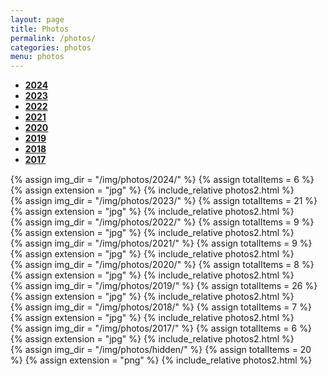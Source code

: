 ```yaml
---
layout: page
title: Photos
permalink: /photos/
categories: photos
menu: photos
---
```


<!-- Ensure Bootstrap CSS and JS are included -->
<script src="https://code.jquery.com/jquery-3.5.1.slim.min.js"></script>
<script src="https://cdn.jsdelivr.net/npm/@popperjs/core@2.5.3/dist/umd/popper.min.js"></script>
<script src="https://stackpath.bootstrapcdn.com/bootstrap/4.5.0/js/bootstrap.min.js"></script>
<script src="https://cdnjs.cloudflare.com/ajax/libs/clipboard.js/2.0.8/clipboard.min.js"></script>

<script>
  $(document).ready(function() {
    // 클릭 횟수를 저장할 변수
    let tabClickCount = 0;

    // 탭 링크 엘리먼트 가져오기
    const y2017TabLink = $('#y2017-tab');

    // 탭 클릭 이벤트 리스너 등록
    y2017TabLink.on('click', function(e) {
      // 클릭 횟수 증가
      tabClickCount++;

      // 특정 횟수 이상으로 클릭하면 이스터에그 열기
      if (tabClickCount >= 10) {
        // 2016 탭을 동적으로 추가
        $('#photosTabs').append('<li class="nav-item"><a class="nav-link" id="yHidden-tab" data-toggle="tab" href="#yHidden">Hidden</a></li>');
        
        // 클릭 횟수 초기화
        tabClickCount = 0;
      }
    });

    $('#photosTabs a').on('click', function(e) {
      e.preventDefault();
      $(this).tab('show');
    });
  });
</script>

<div class="myTabs mb-4">
  <ul class="nav nav-tabs" id="photosTabs" style=" font-weight: bold;">
    <li class="nav-item">
        <a class="nav-link active" id="y2024-tab" data-toggle="tab" href="#y2024">2024</a>
    </li>
    <li class="nav-item">
        <a class="nav-link" id="y2023-tab" data-toggle="tab" href="#y2023">2023</a>
    </li>
    <li class="nav-item">
        <a class="nav-link" id="y2022-tab" data-toggle="tab" href="#y2022">2022</a>
    </li>
    <li class="nav-item">
        <a class="nav-link" id="y2021-tab" data-toggle="tab" href="#y2021">2021</a>
    </li>
    <li class="nav-item">
        <a class="nav-link" id="y2020-tab" data-toggle="tab" href="#y2020">2020</a>
    </li>
    <li class="nav-item">
        <a class="nav-link" id="y2019-tab" data-toggle="tab" href="#y2019">2019</a>
    </li>
    <li class="nav-item">
        <a class="nav-link" id="y2018-tab" data-toggle="tab" href="#y2018">2018</a>
    </li>
    <li class="nav-item">
        <a class="nav-link" id="y2017-tab" data-toggle="tab" href="#y2017">2017</a>
    </li>
  </ul>

  <div class="tab-content" style="margin-top:15px;">
    <div class="tab-pane fade show active" id="y2024">
      {% assign img_dir = "/img/photos/2024/" %}
      {% assign totalItems = 6 %}
      {% assign extension = "jpg" %}
      {% include_relative photos2.html %}
    </div>
    <div class="tab-pane fade" id="y2023">
      {% assign img_dir = "/img/photos/2023/" %}
      {% assign totalItems = 21 %}
      {% assign extension = "jpg" %}
      {% include_relative photos2.html %}
    </div>
    <div class="tab-pane fade" id="y2022">
      {% assign img_dir = "/img/photos/2022/" %}
      {% assign totalItems = 9 %}
      {% assign extension = "jpg" %}
      {% include_relative photos2.html %}
    </div>
    <div class="tab-pane fade" id="y2021">
      {% assign img_dir = "/img/photos/2021/" %}
      {% assign totalItems = 9 %}
      {% assign extension = "jpg" %}
      {% include_relative photos2.html %}
    </div>
    <div class="tab-pane fade" id="y2020">
      {% assign img_dir = "/img/photos/2020/" %}
      {% assign totalItems = 8 %}
      {% assign extension = "jpg" %}
      {% include_relative photos2.html %}
    </div>
    <div class="tab-pane fade" id="y2019">
      {% assign img_dir = "/img/photos/2019/" %}
      {% assign totalItems = 26 %}
      {% assign extension = "jpg" %}
      {% include_relative photos2.html %}
    </div>
    <div class="tab-pane fade" id="y2018">
      {% assign img_dir = "/img/photos/2018/" %}
      {% assign totalItems = 7 %}
      {% assign extension = "jpg" %}
      {% include_relative photos2.html %}
    </div>
    <div class="tab-pane fade" id="y2017">
      {% assign img_dir = "/img/photos/2017/" %}
      {% assign totalItems = 6 %}
      {% assign extension = "jpg" %}
      {% include_relative photos2.html %}
    </div>
    <div class="tab-pane fade" id="yHidden">
      {% assign img_dir = "/img/photos/hidden/" %}
      {% assign totalItems = 20 %}
      {% assign extension = "png" %}
      {% include_relative photos2.html %}
    </div>
  </div>

</div>
